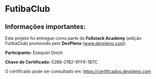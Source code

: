 # FutibaClub

## Informações importantes:

Este projeto foi entregue como parte do **Fullstack Academy** (edição FutibaClub) promovido pelo **DevPleno** (www.devpleno.com).

**Participante:** Ezequiel Gnich

**Chave do Certificado:** 52B8-21B2-9FF6-1B7C

O certificado pode ser consultado em: https://certificados.devpleno.com